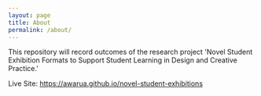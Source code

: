 ```yaml
---
layout: page
title: About
permalink: /about/
---
```


This repository will record outcomes of the research project 'Novel Student Exhibition 
Formats to Support Student Learning in Design and Creative Practice.'

Live Site: <https://awarua.github.io/novel-student-exhibitions>
